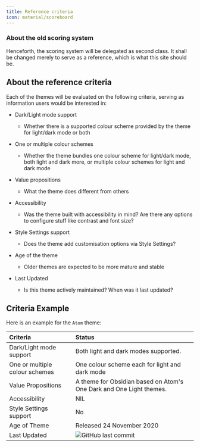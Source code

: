 ```yaml
---
title: Reference criteria
icon: material/scoreboard
---
```


### About the old scoring system
Henceforth, the scoring system will be delegated as second class. It shall be changed merely to serve as a reference, which is what this site should be.

## About the reference criteria
Each of the themes will be evaluated on the following criteria, serving as information users would be interested in:

- Dark/Light mode support
    - Whether there is a supported colour scheme provided by the theme for light/dark mode or both

- One or multiple colour schemes
    - Whether the theme bundles one colour scheme for light/dark mode, both light and dark more, or multiple colour schemes for light and dark mode

- Value propositions 
    - What the theme does different from others

- Accessibility
    - Was the theme built with accessibility in mind? Are there any options to configure stuff like contrast and font size?

- Style Settings support
    - Does the theme add customisation options via Style Settings?

- Age of the theme 
    - Older themes are expected to be more mature and stable

- Last Updated
    - Is this theme actively maintained? When was it last updated?


## Criteria Example
Here is an example for the `Atom` theme:

| Criteria                       | Status                                                                                                                                                                                                         |     |
| :----------------------------- | :------------------------------------------------------------------------------------------------------------------------------------------------------------------------------------------------------------- | :-- |
| Dark/Light mode support        | Both light and dark modes supported.                                                                                                                                                                           |     |
| One or multiple colour schemes | One colour scheme each for light and dark mode                                                                                                                                                                 |     |
| Value Propositions             | A theme for Obsidian based on Atom's One Dark and One Light themes.                                                                                                                                            |     |
| Accessibility                  | NIL                                                                                                                                                                                                            |     |
| Style Settings support         | No                                                                                                                                                                                                             |     |
| Age of Theme                   | Released 24 November 2020                                                                                                                                                                                      |     |
| Last Updated                   | <img alt="GitHub last commit" src="https://img.shields.io/github/last-commit/kognise/obsidian-atom?color=573E7A&amp;label=last%20update&amp;logo=github&amp;style=for-the-badge" referrerpolicy="no-referrer"> |     |
